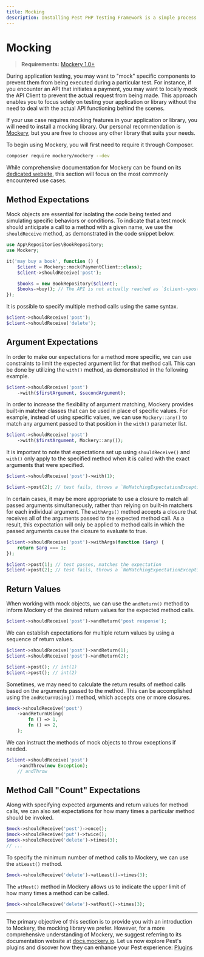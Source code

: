 ```yaml
---
title: Mocking
description: Installing Pest PHP Testing Framework is a simple process that can be completed in just a few steps.
---
```


# Mocking

> **Requirements:** [Mockery 1.0+](https://github.com/mockery/mockery/)

During application testing, you may want to "mock" specific components to prevent them from being executed during a particular test. For instance, if you encounter an API that initiates a payment, you may want to locally mock the API Client to prevent the actual request from being made. This approach enables you to focus solely on testing your application or library without the need to deal with the actual API functioning behind the scenes.

If your use case requires mocking features in your application or library, you will need to install a mocking library. Our personal recommendation is [Mockery](https://github.com/mockery/mockery/), but you are free to choose any other library that suits your needs.

To begin using Mockery, you will first need to require it through Composer.

```bash
composer require mockery/mockery --dev
```

While comprehensive documentation for Mockery can be found on its [dedicated website](https://docs.mockery.io), this section will focus on the most commonly encountered use cases.

## Method Expectations

Mock objects are essential for isolating the code being tested and simulating specific behaviors or conditions. To indicate that a test mock should anticipate a call to a method with a given name, we use the `shouldReceive` method, as demonstrated in the code snippet below.

```php
use App\Repositories\BookRepository;
use Mockery;

it('may buy a book', function () {
    $client = Mockery::mock(PaymentClient::class);
    $client->shouldReceive('post');

    $books = new BookRepository($client);
    $books->buy(); // The API is not actually reached as `$client->post()` has been mocked...
});

```

It is possible to specify multiple method calls using the same syntax.

```php
$client->shouldReceive('post');
$client->shouldReceive('delete');
```

## Argument Expectations

In order to make our expectations for a method more specific, we can use constraints to limit the expected argument list for that method call. This can be done by utilizing the `with()` method, as demonstrated in the following example.

```php
$client->shouldReceive('post')
    ->with($firstArgument, $secondArgument);
```

In order to increase the flexibility of argument matching, Mockery provides built-in matcher classes that can be used in place of specific values. For example, instead of using specific values, we can use `Mockery::any()` to match any argument passed to that position in the `with()` parameter list.

```php
$client->shouldReceive('post')
    ->with($firstArgument, Mockery::any());
```

It is important to note that expectations set up using `shouldReceive()` and `with()` only apply to the specified method when it is called with the exact arguments that were specified.

```php
$client->shouldReceive('post')->with(1);

$client->post(2); // test fails, throws a `NoMatchingExpectationException`
```

In certain cases, it may be more appropriate to use a closure to match all passed arguments simultaneously, rather than relying on built-in matchers for each individual argument. The `withArgs()` method accepts a closure that receives all of the arguments passed to the expected method call. As a result, this expectation will only be applied to method calls in which the passed arguments cause the closure to evaluate to true.

```php
$client->shouldReceive('post')->withArgs(function ($arg) {
    return $arg === 1;
});

$client->post(1); // test passes, matches the expectation
$client->post(2); // test fails, throws a `NoMatchingExpectationException`
```

## Return Values

When working with mock objects, we can use the `andReturn()` method to inform Mockery of the desired return values for the expected method calls.

```php
$client->shouldReceive('post')->andReturn('post response');
```

We can establish expectations for multiple return values by using a sequence of return values.

```php
$client->shouldReceive('post')->andReturn(1);
$client->shouldReceive('post')->andReturn(2);

$client->post(); // int(1)
$client->post(); // int(2)
```

Sometimes, we may need to calculate the return results of method calls based on the arguments passed to the method. This can be accomplished using the `andReturnUsing()` method, which accepts one or more closures.

```php
$mock->shouldReceive('post')
    ->andReturnUsing(
        fn () => 1,
        fn () => 2,
    );
```

We can instruct the methods of mock objects to throw exceptions if needed.

```php
$client->shouldReceive('post')
    ->andThrow(new Exception);
    // andThrow
```

## Method Call "Count" Expectations

Along with specifying expected arguments and return values for method calls, we can also set expectations for how many times a particular method should be invoked.

```php
$mock->shouldReceive('post')->once();
$mock->shouldReceive('put')->twice();
$mock->shouldReceive('delete')->times(3);
// ...
```

To specify the minimum number of method calls to Mockery, we can use the `atLeast()` method.

```php
$mock->shouldReceive('delete')->atLeast()->times(3);
```

The `atMost()` method in Mockery allows us to indicate the upper limit of how many times a method can be called.

```php
$mock->shouldReceive('delete')->atMost()->times(3);
```

---

The primary objective of this section is to provide you with an introduction to Mockery, the mocking library we prefer. However, for a more comprehensive understanding of Mockery, we suggest referring to its documentation website at [docs.mockery.io](https://docs.mockery.io). Let us now explore Pest's plugins and discover how they can enhance your Pest experience: [Plugins](/docs/plugins)
